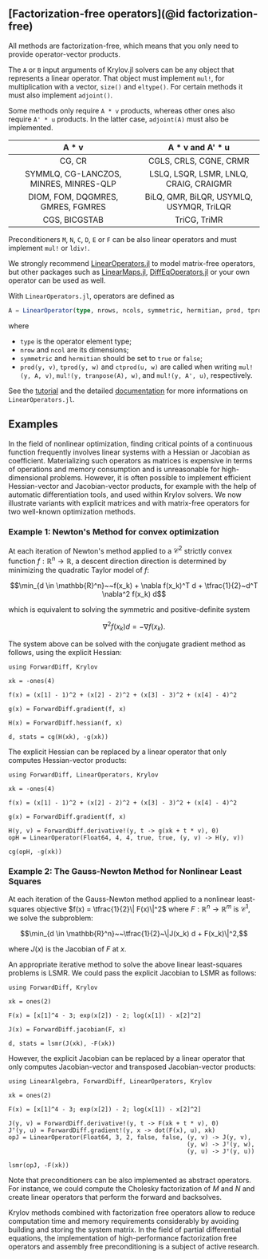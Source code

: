 ## [Factorization-free operators](@id factorization-free)

All methods are factorization-free, which means that you only need to provide operator-vector products.

The `A` or `B` input arguments of Krylov.jl solvers can be any object that represents a linear operator. That object must implement `mul!`, for multiplication with a vector, `size()` and `eltype()`. For certain methods it must also implement `adjoint()`.

Some methods only require `A * v` products, whereas other ones also require `A' * u` products. In the latter case, `adjoint(A)` must also be implemented.

| A * v                                  | A * v and A' * u                         |
|:--------------------------------------:|:----------------------------------------:|
| CG, CR                                 | CGLS, CRLS, CGNE, CRMR                   |
| SYMMLQ, CG-LANCZOS, MINRES, MINRES-QLP | LSLQ, LSQR, LSMR, LNLQ, CRAIG, CRAIGMR   |
| DIOM, FOM, DQGMRES, GMRES, FGMRES      | BiLQ, QMR, BiLQR, USYMLQ, USYMQR, TriLQR |
| CGS, BICGSTAB                          | TriCG, TriMR                             |

Preconditioners `M`, `N`, `C`, `D`, `E` or `F` can be also linear operators and must implement `mul!` or `ldiv!`.

We strongly recommend [LinearOperators.jl](https://github.com/JuliaSmoothOptimizers/LinearOperators.jl) to model matrix-free operators, but other packages such as [LinearMaps.jl](https://github.com/JuliaLinearAlgebra/LinearMaps.jl), [DiffEqOperators.jl](https://github.com/SciML/DiffEqOperators.jl) or your own operator can be used as well.

With `LinearOperators.jl`, operators are defined as

```julia
A = LinearOperator(type, nrows, ncols, symmetric, hermitian, prod, tprod, ctprod)
```

where
* `type` is the operator element type;
* `nrow` and `ncol` are its dimensions;
* `symmetric` and `hermitian` should be set to `true` or `false`;
* `prod(y, v)`, `tprod(y, w)` and `ctprod(u, w)` are called when writing `mul!(y, A, v)`, `mul!(y, tranpose(A), w)`, and `mul!(y, A', u)`, respectively.

See the [tutorial](https://juliasmoothoptimizers.github.io/tutorials/introduction-to-linear-operators/) and the detailed [documentation](https://juliasmoothoptimizers.github.io/LinearOperators.jl/dev/) for more informations on `LinearOperators.jl`.

## Examples

In the field of nonlinear optimization, finding critical points of a continuous function frequently involves linear systems with a Hessian or Jacobian as coefficient. Materializing such operators as matrices is expensive in terms of operations and memory consumption and is unreasonable for high-dimensional problems. However, it is often possible to implement efficient Hessian-vector and Jacobian-vector products, for example with the help of automatic differentiation tools, and used within Krylov solvers. We now illustrate variants with explicit matrices and with matrix-free operators for two well-known optimization methods.

### Example 1: Newton's Method for convex optimization

At each iteration of Newton's method applied to a $\mathcal{C}^2$ strictly convex function $f : \mathbb{R}^n \rightarrow \mathbb{R}$, a descent direction direction is determined by minimizing the quadratic Taylor model of $f$:

```math
\min_{d \in \mathbb{R}^n}~~f(x_k) + \nabla f(x_k)^T d + \tfrac{1}{2}~d^T \nabla^2 f(x_k) d
```
which is equivalent to solving the symmetric and positive-definite system
```math
\nabla^2 f(x_k) d  = -\nabla f(x_k).
```
The system above can be solved with the conjugate gradient method as follows, using the explicit Hessian:

```@nlp
using ForwardDiff, Krylov

xk = -ones(4)

f(x) = (x[1] - 1)^2 + (x[2] - 2)^2 + (x[3] - 3)^2 + (x[4] - 4)^2

g(x) = ForwardDiff.gradient(f, x)

H(x) = ForwardDiff.hessian(f, x)

d, stats = cg(H(xk), -g(xk))
```

The explicit Hessian can be replaced by a linear operator that only computes Hessian-vector products:

```@example hessian_operator
using ForwardDiff, LinearOperators, Krylov

xk = -ones(4)

f(x) = (x[1] - 1)^2 + (x[2] - 2)^2 + (x[3] - 3)^2 + (x[4] - 4)^2

g(x) = ForwardDiff.gradient(f, x)

H(y, v) = ForwardDiff.derivative!(y, t -> g(xk + t * v), 0)
opH = LinearOperator(Float64, 4, 4, true, true, (y, v) -> H(y, v))

cg(opH, -g(xk))
```

### Example 2: The Gauss-Newton Method for Nonlinear Least Squares

At each iteration of the Gauss-Newton method applied to a nonlinear least-squares objective $f(x) = \tfrac{1}{2}\| F(x)\|^2$ where $F : \mathbb{R}^n \rightarrow \mathbb{R}^m$ is $\mathcal{C}^1$, we solve the subproblem:

```math
\min_{d \in \mathbb{R}^n}~~\tfrac{1}{2}~\|J(x_k) d + F(x_k)\|^2,
```
where $J(x)$ is the Jacobian of $F$ at $x$.

An appropriate iterative method to solve the above linear least-squares problems is LSMR. We could pass the explicit Jacobian to LSMR as follows:

```@nls
using ForwardDiff, Krylov

xk = ones(2)

F(x) = [x[1]^4 - 3; exp(x[2]) - 2; log(x[1]) - x[2]^2]

J(x) = ForwardDiff.jacobian(F, x)

d, stats = lsmr(J(xk), -F(xk))
```

However, the explicit Jacobian can be replaced by a linear operator that only computes Jacobian-vector and transposed Jacobian-vector products:

```@example jacobian_operator
using LinearAlgebra, ForwardDiff, LinearOperators, Krylov

xk = ones(2)

F(x) = [x[1]^4 - 3; exp(x[2]) - 2; log(x[1]) - x[2]^2]

J(y, v) = ForwardDiff.derivative!(y, t -> F(xk + t * v), 0)
Jᵀ(y, u) = ForwardDiff.gradient!(y, x -> dot(F(x), u), xk)
opJ = LinearOperator(Float64, 3, 2, false, false, (y, v) -> J(y, v),
                                                  (y, w) -> Jᵀ(y, w),
                                                  (y, u) -> Jᵀ(y, u))

lsmr(opJ, -F(xk))
```

Note that preconditioners can be also implemented as abstract operators.
For instance, we could compute the Cholesky factorization of $M$ and $N$ and create linear operators that perform the forward and backsolves.

Krylov methods combined with factorization free operators allow to reduce computation time and memory requirements considerably by avoiding building and storing the system matrix.
In the field of partial differential equations, the implementation of high-performance factorization free operators and assembly free preconditioning is a subject of active research.
